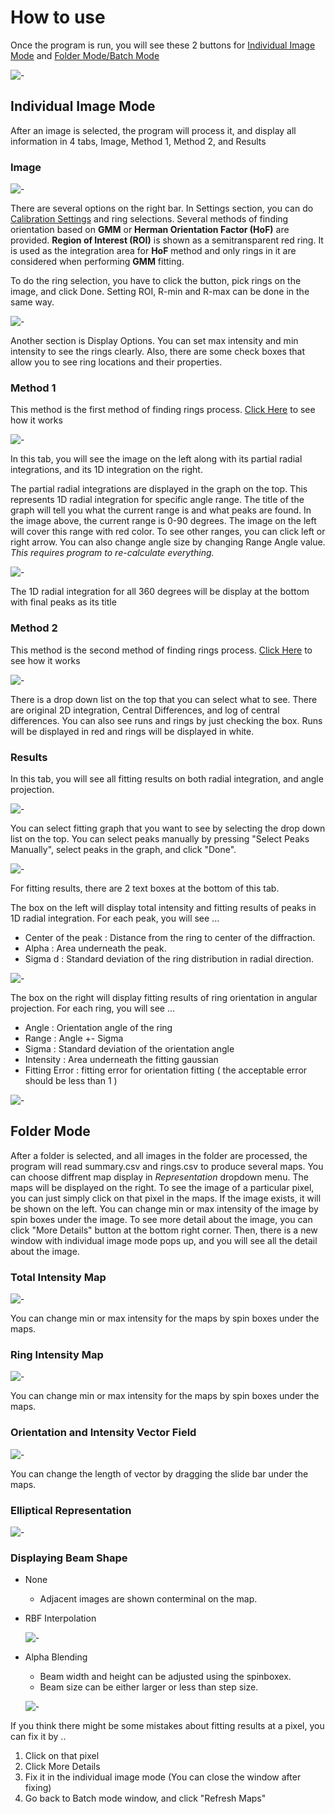 # How to use

Once the program is run, you will see these 2 buttons for [Individual Image Mode](#individual-image-mode) and [Folder Mode/Batch Mode](#folder-mode)

![-](../../images/CP/start.png)

## Individual Image Mode
After an image is selected, the program will process it, and display all information in 4 tabs, Image, Method 1, Method 2, and Results

### Image 
![-](../../images/CP/image_tab.png)

There are several options on the right bar. In Settings section, you can do [Calibration Settings](../Calibration-Settings.html) and ring selections. Several methods of finding orientation based on **GMM** or **Herman Orientation Factor (HoF)** are provided. **Region of Interest (ROI)** is shown as a semitransparent red ring. It is used as the integration area for **HoF** method and only rings in it are considered when performing **GMM** fitting.

To do the ring selection, you have to click the button, pick rings on the image, and click Done. Setting ROI, R-min and R-max can be done in the same way.

![-](../../images/CP/select_rings1.png)

Another section is Display Options. You can set max intensity and min intensity to see the rings clearly. Also, there are some check boxes that allow you to see ring locations and their properties.

### Method 1
This method is the first method of finding rings process. [Click Here](Scanning-Diffraction--How-it-works.html#3-find-rings-by-partial-integration-method) to see how it works

![-](../../images/CP/method1_tab.png)

In this tab, you will see the image on the left along with its partial radial integrations, and its 1D integration on the right. 

The partial radial integrations are displayed in the graph on the top. This represents 1D radial integration for specific angle range. The title of the graph will tell you what the current range is and what peaks are found. In the image above, the current range is 0-90 degrees. The image on the left will cover this range with red color. To see other ranges, you can click left or right arrow. You can also change angle size by changing Range Angle value. _This requires program to re-calculate everything._

![-](../../images/CP/method1_tab3.png)

The 1D radial integration for all 360 degrees will be display at the bottom with final peaks as its title

### Method 2
This method is the second method of finding rings process. [Click Here](Scanning-Diffraction--How-it-works.html#4-find-rings-by-log-central-differences-method) to see how it works

![-](../../images/CP/method2_tab.png)

There is a drop down list on the top that you can select what to see. There are original 2D integration, Central Differences, and log of central differences. You can also see runs and rings by just checking the box. Runs will be displayed in red and rings will be displayed in white.

### Results
In this tab, you will see all fitting results on both radial integration, and angle projection. 

![-](../../images/CP/result_tab.png)

You can select fitting graph that you want to see by selecting the drop down list on the top. You can select peaks manually by pressing "Select Peaks Manually", select peaks in the graph, and click "Done". 

![-](../../images/CP/select_rings2.png)

For fitting results, there are 2 text boxes at the bottom of this tab. 

The box on the left will display total intensity and fitting results of peaks in 1D radial integration. For each peak, you will see ... 
* Center of the peak : Distance from the ring to center of the diffraction. 
* Alpha : Area underneath the peak.
* Sigma d : Standard deviation of the ring distribution in radial direction.

![-](../../images/CP/results_b1.png)<br/>

The box on the right will display fitting results of ring orientation in angular projection. For each ring, you will see ...
* Angle : Orientation angle of the ring
* Range : Angle +- Sigma
* Sigma : Standard deviation of the orientation angle
* Intensity : Area underneath the fitting gaussian
* Fitting Error : fitting error for orientation fitting ( the acceptable error should be less than 1 )

![-](../../images/CP/results_b2.png)


## Folder Mode
After a folder is selected, and all images in the folder are processed, the program will read summary.csv and rings.csv to produce several maps. You can choose diffrent map display in *Representation* dropdown menu. The maps will be displayed on the right. To see the image of a particular pixel, you can just simply click on that pixel in the maps. If the image exists, it will be shown on the left. You can change min or max intensity of the image by spin boxes under the image. To see more detail about the image, you can click "More Details" button at the bottom right corner. Then, there is a new window with individual image mode pops up, and you will see all the detail about the image.

### Total Intensity Map
![-](../../images/CP/batch_int.png)

You can change min or max intensity for the maps by spin boxes under the maps.

### Ring Intensity Map
![-](../../images/CP/batch_ang.png)

You can change min or max intensity for the maps by spin boxes under the maps.

### Orientation and Intensity Vector Field
![-](../../images/CP/batch_vec.png)

You can change the length of vector by dragging the slide bar under the maps.

### Elliptical Representation
![-](../../images/CP/batch_ellipse.png)

### Displaying Beam Shape
- None
  - Adjacent images are shown conterminal on the map.
- RBF Interpolation

  ![-](../../images/CP/batch_rbf.png)

- Alpha Blending
  - Beam width and height can be adjusted using the spinboxex.
  - Beam size can be either larger or less than step size.

  ![-](../../images/CP/batch_beam.png)


If you think there might be some mistakes about fitting results at a pixel, you can fix it by ..
1. Click on that pixel
2. Click More Details
3. Fix it in the individual image mode (You can close the window after fixing)
4. Go back to Batch mode window, and click "Refresh Maps"